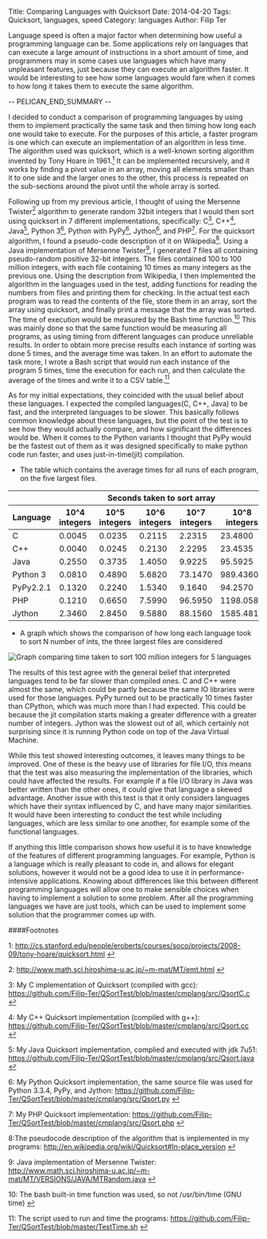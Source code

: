 Title: Comparing Languages with Quicksort
Date: 2014-04-20
Tags: Quicksort, languages, speed
Category: languages
Author: Filip Ter

Language speed is often a major factor when determining how useful a programming language can be. Some applications rely on languages that can execute a large amount of instructions in a short amount of time, and programmers may in some cases use languages which have many unpleasant features, just because they can execute an algorithm faster. It would be interesting to see how some languages would fare when it comes to how long it takes them to execute the same algorithm. 

-- PELICAN_END_SUMMARY --

I decided to conduct a comparison of programming languages by using them to implement practically the same task and then timing how long each one would take to execute. For the purposes of this article, a faster program is one which can execute an implementation of an algorithm in less time. The algorithm used was quicksort, which is a well-known sorting algorithm invented by Tony Hoare in 1961.[<sup>1</sup>](#thoare)<a id="thoare_back"></a> It can be implemented recursively, and it works by finding a pivot value in an array, moving all elements smaller than it to one side and the larger ones to the other, this process is repeated on the sub-sections around the pivot until the whole array is sorted.

Following up from my previous article, I thought of using the Mersenne Twister[<sup>2</sup>](#mt)<a id="mt_back"></a> algorithm to generate random 32bit integers that I would then sort using quicksort in 7 different implementations, specifically: C[<sup>3</sup>](#c)<a id="c_back"></a>, C++[<sup>4</sup>](#cpp)<a id="cpp_back"></a>, Java[<sup>5</sup>](#java)<a id="java_back"></a>, Python 3[<sup>6</sup>](#py)<a id="py_back"></a>, Python with PyPy[<sup>6</sup>](#py)<a id="py_back"></a>, Jython[<sup>6</sup>](#py)<a id="py_back"></a>, and PHP[<sup>7</sup>](#php)<a id="php_back"></a>. For the quicksort algorithm, I found a pseudo-code description of it on Wikipedia[<sup>8</sup>](#wiki)<a id="wiki_back"></a>. Using a Java implementation of Mersenne Twister[<sup>9</sup>](#mtjava)<a id="mtjava_back"></a>, I generated 7 files all containing pseudo-random positive 32-bit integers. The files contained 100 to 100 million integers, with each file containing 10 times as many integers as the previous one. Using the description from Wikipedia, I then implemented the algorithm in the languages used in the test, adding functions for reading the numbers from files and printing them for checking.  In the actual test each program was to read the contents of the file, store them in an array, sort the array using quicksort, and finally print a message that the array was sorted. The time of execution would be measured by the Bash time function.[<sup>10</sup>](#bashtime)<a id="bashtime_back"></a> This was mainly done so that the same function would be measuring all programs, as using timing from different languages can produce unreliable results. In order to obtain more precise results each instance of sorting was done 5 times, and the average time was taken. In an effort to automate the task more, I wrote a Bash script that would run each instance of the program 5 times, time the execution for each run, and then calculate the average of the times and write it to a CSV table.[<sup>11</sup>](#bashscript)<a id="bashscript_back"></a>

As for my initial expectations, they coincided with the usual belief about these languages. I expected the compiled languages(C, C++, Java) to be fast, and the interpreted languages to be slower. This basically follows common knowledge about these languages, but the point of the test is to see how they would actually compare, and how significant the differences would be. When it comes to the Python variants I thought that PyPy would be the fastest out of them as it was designed specifically to make python code run faster, and uses just-in-time(jit) compilation. 
	
* The table which contains the average times for all runs of each program, on the five largest files.


<table>
	<thead>
		<tr>
			<th></th>
			<th colspan="5" align="center">Seconds taken to sort array</th>
		</tr>
		<tr>
			<th>Language</th>
			<th>10^4 integers</th>
			<th>10^5 integers</th>
			<th>10^6 integers</th>
			<th>10^7 integers</th>
			<th>10^8 integers</th>
		</tr>
	</thead>
	<tbody>	
<tr><td>C</td><td>0.0045</td><td>0.0235</td><td>0.2115</td><td>2.2315</td><td>23.4800</td></tr>
<tr><td>C++</td><td>0.0040</td><td>0.0245</td><td>0.2130</td><td>2.2295</td><td>23.4535</td></tr>
<tr><td>Java</td><td>0.2550</td><td>0.3735</td><td>1.4050</td><td>9.9225</td><td>95.5925</td></tr>
<tr><td>Python 3</td><td>0.0810</td><td>0.4890</td><td>5.6820</td><td>73.1470</td><td>989.4360</td></tr>
<tr><td>PyPy2.2.1</td><td>0.1320</td><td>0.2240</td><td>1.5340</td><td>9.1640</td><td>94.2570</td></tr>
<tr><td>PHP</td><td>0.1210</td><td>0.6650</td><td>7.5990</td><td>96.5950</td><td>1198.0580</td></tr>
<tr><td>Jython</td><td>2.3460</td><td>2.8450</td><td>9.5880</td><td>88.1560</td><td>1585.4810</td></tr>
</tbody>
</table>

* A graph which shows the comparison of how long each language took to sort N number of ints, the three largest files are considered

![Graph comparing time taken to sort 100 million integers for 5 languages](static/images/lang_graph.png)

The results of this test agree with the general belief that interpreted languages tend to be far slower than compiled ones. C and C++ were almost the same, which could be partly because the same IO libraries were used for those languages. PyPy turned out to be practically 10 times faster than CPython, which was much more than I had expected. This could be because the jit compilation starts making a greater difference with a greater number of integers. Jython was the slowest out of all, which certainly not surprising since it is running Python code on top of the Java Virtual Machine. 

While this test showed interesting outcomes, it leaves many things to be improved. One of these is the heavy use of libraries for file I/O, this means that the test was also measuring the implementation of the libraries, which could have affected the results. For example if a file I/O library in Java was better written than the other ones, it could give that language a skewed advantage. Another issue with this test is that it only considers languages which have their syntax influenced by C, and have many major similarities. It would have been interesting to conduct the test while including languages, which are less similar to one another, for example some of the functional languages.

If anything this little comparison shows how useful it is to have knowledge of the features of different programming languages. For example, Python is a language which is really pleasant to code in, and allows for elegant solutions, however it would not be a good idea to use it in performance-intensive applications. Knowing about differences like this between different programming languages will allow one to make sensible choices when having to implement a solution to some problem. After all the programming languages we have are just tools, which can be used to implement some solution that the programmer comes up with.



####Footnotes

<a id="thoare">1</a>: <http://cs.stanford.edu/people/eroberts/courses/soco/projects/2008-09/tony-hoare/quicksort.html> [&#x21a9;](#thoare_back)

<a id="mt">2</a>: <http://www.math.sci.hiroshima-u.ac.jp/~m-mat/MT/emt.html> [&#x21a9;](#mt_back)

<a id="c">3</a>: My C implementation of Quicksort (compiled with gcc): <https://github.com/Filip-Ter/QSortTest/blob/master/cmplang/src/QsortC.c> [&#x21a9;](#c_back)

<a id="cpp">4</a>: My C++ Quicksort implementation (compiled with g++): <https://github.com/Filip-Ter/QSortTest/blob/master/cmplang/src/Qsort.cc> [&#x21a9;](#cpp_back)

<a id="java">5</a>: My Java Quicksort implementation, complied and executed with jdk 7u51: <https://github.com/Filip-Ter/QSortTest/blob/master/cmplang/src/Qsort.java> [&#x21a9;](#java_back)

<a id="py">6</a>: My Python Quicksort implementation, the same source file was used for Python 3.3.4, PyPy, and Jython: <https://github.com/Filip-Ter/QSortTest/blob/master/cmplang/src/Qsort.py> [&#x21a9;](#py_back)

<a id="php">7</a>: My PHP Quicksort implementation: <https://github.com/Filip-Ter/QSortTest/blob/master/cmplang/src/Qsort.php> [&#x21a9;](#php_back)

<a id="wiki">8</a>:The pseudocode description of the algorithm that is implemented in my programs: <http://en.wikipedia.org/wiki/Quicksort#In-place_version> [&#x21a9;](#wiki_back)

<a id="mtjava">9</a>: Java implementation of Mersenne Twister: <http://www.math.sci.hiroshima-u.ac.jp/~m-mat/MT/VERSIONS/JAVA/MTRandom.java> [&#x21a9;](#mtjava_back)

<a id="bashtime">10</a>: The bash built-in time function was used, so not /usr/bin/time (GNU time) [&#x21a9;](#bashtime_back)

<a id="bashscript">11</a>: The script used to run and time the programs: <https://github.com/Filip-Ter/QSortTest/blob/master/TestTime.sh> [&#x21a9;](#bashscript_back)


